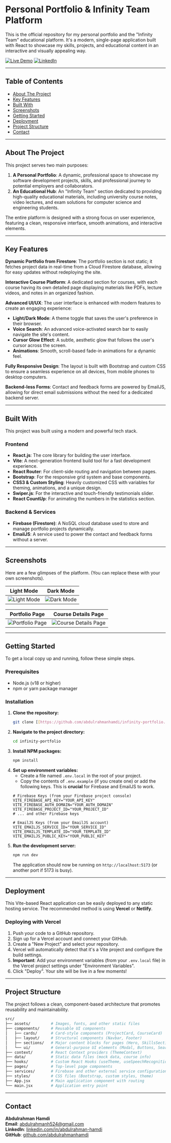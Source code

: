 # **Personal Portfolio & Infinity Team Platform**

This is the official repository for my personal portfolio and the "Infinity Team" educational platform. It's a modern, single-page application built with React to showcase my skills, projects, and educational content in an interactive and visually appealing way.

[![Live Demo](https://img.shields.io/badge/Live-Demo-brightgreen?style=for-the-badge&logo=vercel)](https://your-live-website-url.com)
[![LinkedIn](https://img.shields.io/badge/LinkedIn-abdulrahman--hamdi-blue?style=for-the-badge&logo=linkedin)](https://www.linkedin.com/in/abdulrahman-hamdi-54a8a6143/)

---
## **Table of Contents**
* [About The Project](#about-the-project)
* [Key Features](#key-features)
* [Built With](#built-with)
* [Screenshots](#screenshots)
* [Getting Started](#getting-started)
* [Deployment](#deployment)
* [Project Structure](#project-structure)
* [Contact](#contact)

---
## **About The Project**
This project serves two main purposes:
1.  **A Personal Portfolio**: A dynamic, professional space to showcase my software development projects, skills, and professional journey to potential employers and collaborators.
2.  **An Educational Hub**: An "Infinity Team" section dedicated to providing high-quality educational materials, including university course notes, video lectures, and exam solutions for computer science and engineering students.

The entire platform is designed with a strong focus on user experience, featuring a clean, responsive interface, smooth animations, and interactive elements.

---
## **Key Features**
**Dynamic Portfolio from Firestore**: The portfolio section is not static; it fetches project data in real-time from a Cloud Firestore database, allowing for easy updates without redeploying the site.

**Interactive Course Platform**: A dedicated section for courses, with each course having its own detailed page displaying materials like PDFs, lecture videos, and notes in an organized fashion.

**Advanced UI/UX**: The user interface is enhanced with modern features to create an engaging experience:
* **Light/Dark Mode**: A theme toggle that saves the user's preference in their browser.
* **Voice Search**: An advanced voice-activated search bar to easily navigate the site's content.
* **Cursor Glow Effect**: A subtle, aesthetic glow that follows the user's cursor across the screen.
* **Animations**: Smooth, scroll-based fade-in animations for a dynamic feel.

**Fully Responsive Design**: The layout is built with Bootstrap and custom CSS to ensure a seamless experience on all devices, from mobile phones to desktop computers.

**Backend-less Forms**: Contact and feedback forms are powered by EmailJS, allowing for direct email submissions without the need for a dedicated backend server.

---
## **Built With**
This project was built using a modern and powerful tech stack.

### **Frontend**
* **React.js**: The core library for building the user interface.
* **Vite**: A next-generation frontend build tool for a fast development experience.
* **React Router**: For client-side routing and navigation between pages.
* **Bootstrap**: For the responsive grid system and base components.
* **CSS3 & Custom Styling**: Heavily customized CSS with variables for theming, animations, and a unique design.
* **Swiper.js**: For the interactive and touch-friendly testimonials slider.
* **React CountUp**: For animating the numbers in the statistics section.

### **Backend & Services**
* **Firebase (Firestore)**: A NoSQL cloud database used to store and manage portfolio projects dynamically.
* **EmailJS**: A service used to power the contact and feedback forms without a server.

---
## **Screenshots**
Here are a few glimpses of the platform. (You can replace these with your own screenshots).

| Light Mode | Dark Mode |
| :---: | :---: |
| ![Light Mode](public/assets/screenshots/light-mode.png) | ![Dark Mode](public/assets/screenshots/dark-mode.png) |

| Portfolio Page | Course Details Page |
| :---: | :---: |
| ![Portfolio Page](public/assets/screenshots/portfolio-page.png) | ![Course Details Page](public/assets/screenshots/course-details-page.png) |

---
## **Getting Started**
To get a local copy up and running, follow these simple steps.

### **Prerequisites**
* Node.js (v18 or higher)
* npm or yarn package manager

### **Installation**
1.  **Clone the repository:**
    ```sh
    git clone [[https://github.com/abdulrahmanhamdi/infinity-portfolio.git](https://github.com/abdulrahmanhamdi/infinity-portfolio)
    ```
2.  **Navigate to the project directory:**
    ```sh
    cd infinity-portfolio
    ```
3.  **Install NPM packages:**
    ```sh
    npm install
    ```
4.  **Set up environment variables:**
    * Create a file named `.env.local` in the root of your project.
    * Copy the contents of `.env.example` (if you create one) or add the following keys. This is **crucial** for Firebase and EmailJS to work.
    ```env
    # Firebase Keys (from your Firebase project console)
    VITE_FIREBASE_API_KEY="YOUR_API_KEY"
    VITE_FIREBASE_AUTH_DOMAIN="YOUR_AUTH_DOMAIN"
    VITE_FIREBASE_PROJECT_ID="YOUR_PROJECT_ID"
    # ... and other Firebase keys

    # EmailJS Keys (from your EmailJS account)
    VITE_EMAILJS_SERVICE_ID="YOUR_SERVICE_ID"
    VITE_EMAILJS_TEMPLATE_ID="YOUR_TEMPLATE_ID"
    VITE_EMAILJS_PUBLIC_KEY="YOUR_PUBLIC_KEY"
    ```
5.  **Run the development server:**
    ```sh
    npm run dev
    ```
    The application should now be running on `http://localhost:5173` (or another port if 5173 is busy).

---
## **Deployment**
This Vite-based React application can be easily deployed to any static hosting service. The recommended method is using **Vercel** or **Netlify**.

### **Deploying with Vercel**
1.  Push your code to a GitHub repository.
2.  Sign up for a Vercel account and connect your GitHub.
3.  Create a "New Project" and select your repository.
4.  Vercel will automatically detect that it's a Vite project and configure the build settings.
5.  **Important**: Add your environment variables (from your `.env.local` file) in the Vercel project settings under "Environment Variables".
6.  Click "Deploy". Your site will be live in a few moments!

---
## **Project Structure**

The project follows a clean, component-based architecture that promotes reusability and maintainability.

```bash
src/
├── assets/         # Images, fonts, and other static files
├── components/     # Reusable UI components
│   ├── cards/      # Card-style components (ProjectCard, CourseCard)
│   ├── layout/     # Structural components (Navbar, Footer)
│   ├── sections/   # Major content blocks for pages (Hero, SkillsSection)
│   └── ui/         # General-purpose UI elements (Modal, Buttons, SearchBar)
├── context/        # React Context providers (ThemeContext)
├── data/           # Static data files (mock data, course info)
├── hooks/          # Custom React Hooks (useTheme, useSpeechRecognition)
├── pages/          # Top-level page components
├── services/       # Firebase and other external service configurations
├── styles/         # CSS files (Bootstrap, custom styles, theme)
├── App.jsx         # Main application component with routing
└── main.jsx        # Application entry point
```

---
## **Contact**

**Abdulrahman Hamdi**  
**Email**: [abdulrahmanh524@gmail.com](mailto:abdulrahmanh524@gmail.com)  
**LinkedIn**: [linkedin.com/in/abdulrahman-hamdi](https://www.linkedin.com/in/abdulrahman-hamdi-54a8a6143/)  
**GitHub**: [github.com/abdulrahmanhamdi](https://github.com/abdulrahmanhamdi)
